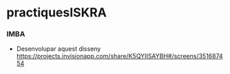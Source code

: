 # practiquesISKRA

### IMBA
- Desenvolupar aquest disseny https://projects.invisionapp.com/share/K5QYIISAYBH#/screens/351687454
